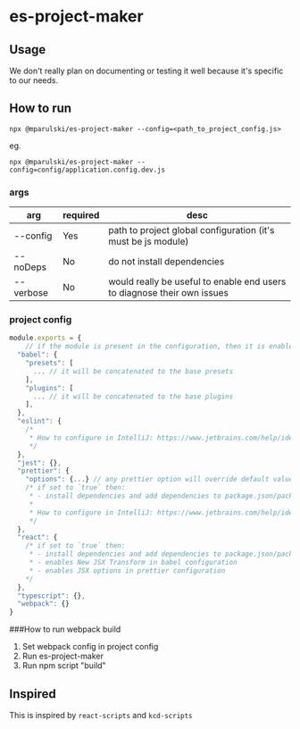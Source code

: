 # es-project-maker

## Usage 
We don't really plan on documenting or testing it well because it's specific to our needs.

## How to run 
```
npx @mparulski/es-project-maker --config=<path_to_project_config.js>
```
eg.
```
npx @mparulski/es-project-maker --config=config/application.config.dev.js
```

### args
| arg | required | desc |
|-----|----------|------|
| --config  | Yes | path to project global configuration (it's must be js module)|
| --noDeps  | No  | do not install dependencies |
| --verbose | No  | would really be useful to enable end users to diagnose their own issues |

### project config

```js
module.exports = {
    // if the module is present in the configuration, then it is enabled
  "babel": {
    "presets": [ 
      ... // it will be concatenated to the base presets
    ],
    "plugins": [
      ... // it will be concatenated to the base plugins
    ],
  },
  "eslint": {
    /* 
     * How to configure in IntelliJ: https://www.jetbrains.com/help/idea/eslint.html
     */
  },
  "jest": {},
  "prettier": {
    "options": {...} // any prettier option will override default value
    /* if set to `true` then:
     * - install dependencies and add dependencies to package.json/package-lock.json
     *
     * How to configure in IntelliJ: https://www.jetbrains.com/help/idea/prettier.html#ws_prettier_install
     */
  },
  "react": {
    /* if set to `true` then:  
     * - install dependencies and add dependencies to package.json/package-lock.json
     * - enables New JSX Transform in babel configuration
     * - enables JSX options in prettier configuration
    */
  }, 
  "typescript": {},
  "webpack": {}
}
```

###How to run webpack build

1. Set webpack config in project config
2. Run es-project-maker
3. Run npm script "build" 

## Inspired 
This is inspired by `react-scripts` and `kcd-scripts`